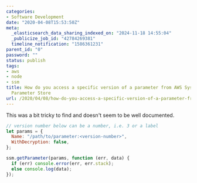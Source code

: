 ```yaml
---
categories:
- Software Development
date: "2020-04-08T15:53:50Z"
meta:
  _elasticsearch_data_sharing_indexed_on: "2024-11-18 14:55:04"
  _publicize_job_id: "42784269381"
  timeline_notification: "1586361231"
parent_id: "0"
password: ""
status: publish
tags:
- aws
- node
- ssm
title: How do you access a specific version of a parameter from AWS Systems Manager
  Parameter Store
url: /2020/04/08/how-do-you-access-a-specific-version-of-a-parameter-from-aws-systems-manager-parameter-store/
---
```


This was a bit tricky to find and doesn\'t seem to be well documented.

```js
// version number below can be a number, i.e. 3 or a label
let params = {
  Name: "/path/to/parameter:<version-number>",
  WithDecryption: false,
};

ssm.getParameter(params, function (err, data) {
  if (err) console.error(err, err.stack);
  else console.log(data);
});
```
